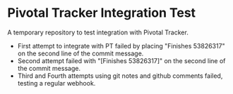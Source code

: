 Pivotal Tracker Integration Test
================================

A temporary repository to test integration with Pivotal Tracker.

- First attempt to integrate with PT failed by placing "Finishes 53826317" on the second line of the commit message.
- Second attempt failed with "[Finishes 53826317]" on the second line of the commit message.
- Third and Fourth attempts using git notes and github comments failed, testing a regular webhook.
